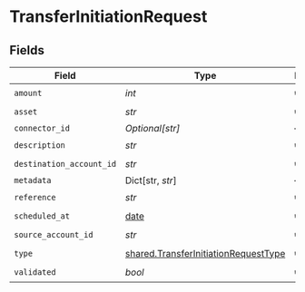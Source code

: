 # TransferInitiationRequest


## Fields

| Field                                                                                        | Type                                                                                         | Required                                                                                     | Description                                                                                  | Example                                                                                      |
| -------------------------------------------------------------------------------------------- | -------------------------------------------------------------------------------------------- | -------------------------------------------------------------------------------------------- | -------------------------------------------------------------------------------------------- | -------------------------------------------------------------------------------------------- |
| `amount`                                                                                     | *int*                                                                                        | :heavy_check_mark:                                                                           | N/A                                                                                          |                                                                                              |
| `asset`                                                                                      | *str*                                                                                        | :heavy_check_mark:                                                                           | N/A                                                                                          | USD                                                                                          |
| `connector_id`                                                                               | *Optional[str]*                                                                              | :heavy_minus_sign:                                                                           | N/A                                                                                          |                                                                                              |
| `description`                                                                                | *str*                                                                                        | :heavy_check_mark:                                                                           | N/A                                                                                          |                                                                                              |
| `destination_account_id`                                                                     | *str*                                                                                        | :heavy_check_mark:                                                                           | N/A                                                                                          |                                                                                              |
| `metadata`                                                                                   | Dict[str, *str*]                                                                             | :heavy_minus_sign:                                                                           | N/A                                                                                          |                                                                                              |
| `reference`                                                                                  | *str*                                                                                        | :heavy_check_mark:                                                                           | N/A                                                                                          | XXX                                                                                          |
| `scheduled_at`                                                                               | [date](https://docs.python.org/3/library/datetime.html#date-objects)                         | :heavy_check_mark:                                                                           | N/A                                                                                          |                                                                                              |
| `source_account_id`                                                                          | *str*                                                                                        | :heavy_check_mark:                                                                           | N/A                                                                                          |                                                                                              |
| `type`                                                                                       | [shared.TransferInitiationRequestType](../../models/shared/transferinitiationrequesttype.md) | :heavy_check_mark:                                                                           | N/A                                                                                          |                                                                                              |
| `validated`                                                                                  | *bool*                                                                                       | :heavy_check_mark:                                                                           | N/A                                                                                          |                                                                                              |